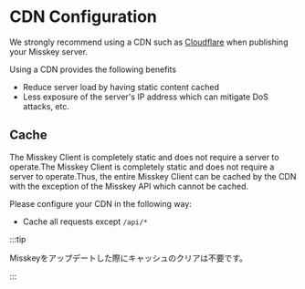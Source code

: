 # CDN Configuration

We strongly recommend using a CDN such as [Cloudflare](https://www.cloudflare.com/) when publishing your Misskey server.

Using a CDN provides the following benefits

- Reduce server load by having static content cached
- Less exposure of the server's IP address which can mitigate DoS attacks, etc.

## Cache

The Misskey Client is completely static and does not require a server to operate.The Misskey Client is completely static and does not require a server to operate.Thus, the entire Misskey Client can be cached by the CDN with the exception of the Misskey API which cannot be cached.

Please configure your CDN in the following way:

- Cache all requests except `/api/*`

:::tip

Misskeyをアップデートした際にキャッシュのクリアは不要です。

:::

